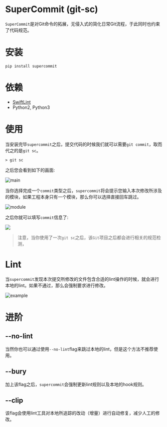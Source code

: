 # SuperCommit (git-sc)

`SuperCommit`是对Git命令的拓展，无侵入式的简化日常Git流程，于此同时也约束了代码规范。

# 安装

```
pip install supercommit
```

# 依赖

* [SwiftLint](https://github.com/realm/SwiftLint)
* Python2, Python3

# 使用

当安装完毕`supercommit`之后，提交代码的时候我们就可以需要`git commit`，取而代之的是`git sc`。

```
> git sc
```

之后您会看到如下的画面:

![main](https://assets.souche.com/assets/sccimg/supercommit/main.png)

当你选择完成一个`commit`类型之后，`supercommit`将会提示您输入本次修改所涉及的模块，如果工程本身只有一个模块，那么你可以选择直接回车跳过。

![module](https://assets.souche.com/assets/sccimg/supercommit/module-all.png)

之后你就可以填写`commit`信息了:

![](https://assets.souche.com/assets/sccimg/supercommit/commit.png)

> 注意，当你使用了一次`git sc`之后，该`Git`项目之后都会进行相关的规范检测，

# Lint

当`supercommit`发现本次提交所修改的文件包含合适的lint操作的时候，就会进行本地的lint。如果不通过，那么会强制要求进行修改。


![example](https://git.souche-inc.com/soucheclub/supercommit/raw/master/snapshot/lint-result.png)


# 进阶


## --no-lint

当然你也可以通过使用`--no-lint`flag来跳过本地的lint，但是这个方法不推荐使用。

## --bury

加上该flag之后，`supercommit`会强制更新lint规则以及本地的hook规则。

## --clip

该flag会使用lint工具对本地所追踪的改动（增量）进行自动修复，减少人工的修改。





